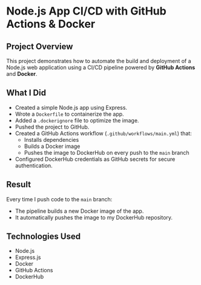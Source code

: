 #  Node.js App CI/CD with GitHub Actions & Docker

##  Project Overview
This project demonstrates how to automate the build and deployment of a Node.js web application using a CI/CD pipeline powered by **GitHub Actions** and **Docker**.

##  What I Did
- Created a simple Node.js app using Express.
- Wrote a `Dockerfile` to containerize the app.
- Added a `.dockerignore` file to optimize the image.
- Pushed the project to GitHub.
- Created a GitHub Actions workflow (`.github/workflows/main.yml`) that:
  - Installs dependencies
  - Builds a Docker image
  - Pushes the image to DockerHub on every push to the `main` branch
- Configured DockerHub credentials as GitHub secrets for secure authentication.

##  Result
Every time I push code to the `main` branch:
- The pipeline builds a new Docker image of the app.
- It automatically pushes the image to my DockerHub repository.

##  Technologies Used
- Node.js
- Express.js
- Docker
- GitHub Actions
- DockerHub

